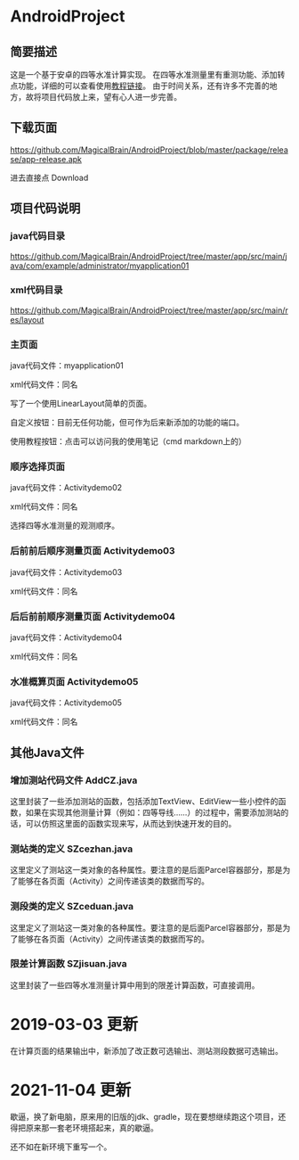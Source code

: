 # AndroidProject

## 简要描述

这是一个基于安卓的四等水准计算实现。
在四等水准测量里有重测功能、添加转点功能，详细的可以查看使用[教程链接](https://www.zybuluo.com/Arbalest-Laevatain/note/1306203)。
由于时间关系，还有许多不完善的地方，故将项目代码放上来，望有心人进一步完善。

## 下载页面

https://github.com/MagicalBrain/AndroidProject/blob/master/package/release/app-release.apk

进去直接点 Download

## 项目代码说明

### java代码目录

 https://github.com/MagicalBrain/AndroidProject/tree/master/app/src/main/java/com/example/administrator/myapplication01 

### xml代码目录

https://github.com/MagicalBrain/AndroidProject/tree/master/app/src/main/res/layout


### 主页面 

java代码文件：myapplication01

xml代码文件：同名

写了一个使用LinearLayout简单的页面。

自定义按钮：目前无任何功能，但可作为后来新添加的功能的端口。

使用教程按钮：点击可以访问我的使用笔记（cmd markdown上的）

### 顺序选择页面

java代码文件：Activitydemo02

xml代码文件：同名

选择四等水准测量的观测顺序。

### 后前前后顺序测量页面 Activitydemo03


java代码文件：Activitydemo03

xml代码文件：同名



### 后后前前顺序测量页面 Activitydemo04

java代码文件：Activitydemo04

xml代码文件：同名



### 水准概算页面 Activitydemo05

java代码文件：Activitydemo05

xml代码文件：同名



## 其他Java文件

### 增加测站代码文件 AddCZ.java

这里封装了一些添加测站的函数，包括添加TextView、EditView一些小控件的函数，如果在实现其他测量计算（例如：四等导线……）的过程中，需要添加测站的话，可以仿照这里面的函数实现来写，从而达到快速开发的目的。

### 测站类的定义 SZcezhan.java

这里定义了测站这一类对象的各种属性。要注意的是后面Parcel容器部分，那是为了能够在各页面（Activity）之间传递该类的数据而写的。

### 测段类的定义 SZceduan.java

这里定义了测站这一类对象的各种属性。要注意的是后面Parcel容器部分，那是为了能够在各页面（Activity）之间传递该类的数据而写的。

### 限差计算函数 SZjisuan.java

这里封装了一些四等水准测量计算中用到的限差计算函数，可直接调用。

# 2019-03-03 更新

在计算页面的结果输出中，新添加了改正数可选输出、测站测段数据可选输出。

# 2021-11-04 更新

歇逼，换了新电脑，原来用的旧版的jdk、gradle，现在要想继续跑这个项目，还得把原来那一套老环境搭起来，真的歇逼。

还不如在新环境下重写一个。
